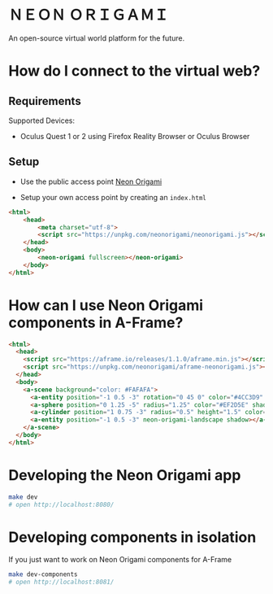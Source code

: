 # ＮＥＯＮ ＯＲＩＧＡＭＩ

An open-source virtual world platform for the future.

# How do I connect to the virtual web?

## Requirements

Supported Devices:
* Oculus Quest 1 or 2 using Firefox Reality Browser or Oculus Browser

## Setup

* Use the public access point [Neon Origami](http://neonorigami.com)

* Setup your own access point by creating an `index.html`

```html
<html>
    <head>
        <meta charset="utf-8">
        <script src="https://unpkg.com/neonorigami/neonorigami.js"></script>
    </head>
    <body>
        <neon-origami fullscreen></neon-origami>
    </body>
</html>
```

# How can I use Neon Origami components in A-Frame?

```html
<html>
  <head>
    <script src="https://aframe.io/releases/1.1.0/aframe.min.js"></script>
    <script src="https://unpkg.com/neonorigami/aframe-neonorigami.js"></script>
  </head>
  <body>
    <a-scene background="color: #FAFAFA">
      <a-entity position="-1 0.5 -3" rotation="0 45 0" color="#4CC3D9" shadow></a-box>
      <a-sphere position="0 1.25 -5" radius="1.25" color="#EF2D5E" shadow></a-sphere>
      <a-cylinder position="1 0.75 -3" radius="0.5" height="1.5" color="#FFC65D" shadow></a-cylinder>
      <a-entity position="-1 0.5 -3" neon-origami-landscape shadow></a-entity>
    </a-scene>
  </body>
</html>
```

# Developing the Neon Origami app

```bash
make dev
# open http://localhost:8080/
```

# Developing components in isolation

If you just want to work on Neon Origami components for A-Frame

```bash
make dev-components
# open http://localhost:8081/
```

